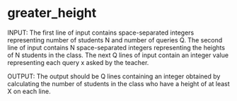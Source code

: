 # greater_height

INPUT:
The first line of input contains space-separated integers representing number of students N and number of queries Q.
The second line of input contains N space-separated integers representing the heights of N students in the class.
The next Q lines of input contain an integer value representing each query x asked by the teacher.

OUTPUT:
 The output should be Q lines containing an integer obtained by calculating the number of students in the class who have a height of at least X on each line.
